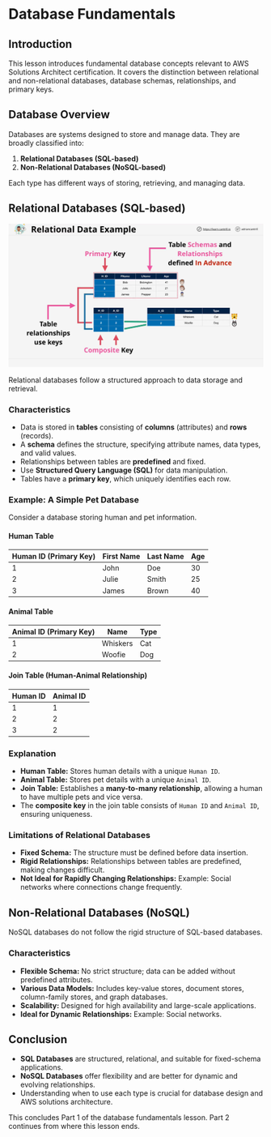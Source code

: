 # Database Fundamentals

## Introduction

This lesson introduces fundamental database concepts relevant to AWS Solutions Architect certification. It covers the distinction between relational and non-relational databases, database schemas, relationships, and primary keys.

## Database Overview

Databases are systems designed to store and manage data. They are broadly classified into:

1. **Relational Databases (SQL-based)**
2. **Non-Relational Databases (NoSQL-based)**

Each type has different ways of storing, retrieving, and managing data.

## Relational Databases (SQL-based)

![alt text](./Images/image.png)

Relational databases follow a structured approach to data storage and retrieval.

### Characteristics

- Data is stored in **tables** consisting of **columns** (attributes) and **rows** (records).
- A **schema** defines the structure, specifying attribute names, data types, and valid values.
- Relationships between tables are **predefined** and fixed.
- Use **Structured Query Language (SQL)** for data manipulation.
- Tables have a **primary key**, which uniquely identifies each row.

### Example: A Simple Pet Database

Consider a database storing human and pet information.

#### **Human Table**

| Human ID (Primary Key) | First Name | Last Name | Age |
| ---------------------- | ---------- | --------- | --- |
| 1                      | John       | Doe       | 30  |
| 2                      | Julie      | Smith     | 25  |
| 3                      | James      | Brown     | 40  |

#### **Animal Table**

| Animal ID (Primary Key) | Name     | Type |
| ----------------------- | -------- | ---- |
| 1                       | Whiskers | Cat  |
| 2                       | Woofie   | Dog  |

#### **Join Table (Human-Animal Relationship)**

| Human ID | Animal ID |
| -------- | --------- |
| 1        | 1         |
| 2        | 2         |
| 3        | 2         |

### **Explanation**

- **Human Table:** Stores human details with a unique `Human ID`.
- **Animal Table:** Stores pet details with a unique `Animal ID`.
- **Join Table:** Establishes a **many-to-many relationship**, allowing a human to have multiple pets and vice versa.
- The **composite key** in the join table consists of `Human ID` and `Animal ID`, ensuring uniqueness.

### **Limitations of Relational Databases**

- **Fixed Schema:** The structure must be defined before data insertion.
- **Rigid Relationships:** Relationships between tables are predefined, making changes difficult.
- **Not Ideal for Rapidly Changing Relationships:** Example: Social networks where connections change frequently.

## Non-Relational Databases (NoSQL)

NoSQL databases do not follow the rigid structure of SQL-based databases.

### Characteristics

- **Flexible Schema:** No strict structure; data can be added without predefined attributes.
- **Various Data Models:** Includes key-value stores, document stores, column-family stores, and graph databases.
- **Scalability:** Designed for high availability and large-scale applications.
- **Ideal for Dynamic Relationships:** Example: Social networks.

## Conclusion

- **SQL Databases** are structured, relational, and suitable for fixed-schema applications.
- **NoSQL Databases** offer flexibility and are better for dynamic and evolving relationships.
- Understanding when to use each type is crucial for database design and AWS solutions architecture.

This concludes Part 1 of the database fundamentals lesson. Part 2 continues from where this lesson ends.
